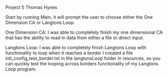 Project 5 Thomas Hynes

Start by running Main, it will prompt the user to choose either
the One Dimension CA or Langtons Loop.

One Dimension CA:
I was able to completely finish my one dimensional CA that has the ability
to read in data from either a file or direct input.

Langtons Loop:
I was able to completely finish Langtons Loop with functionality to loop when
it reaches a border I created a file init_config_test_border.txt in the langtonsLoop
folder in resources, so you can quickly test the looping across borders
functionality of my Langtons Loop program.
